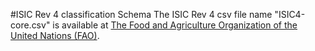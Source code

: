 #ISIC Rev 4 classification Schema
The ISIC Rev 4 csv file name "ISIC4-core.csv" is available at [The Food and Agriculture Organization of the United Nations (FAO)](https://www.fao.org/statistics/caliper/tools/download/en). 